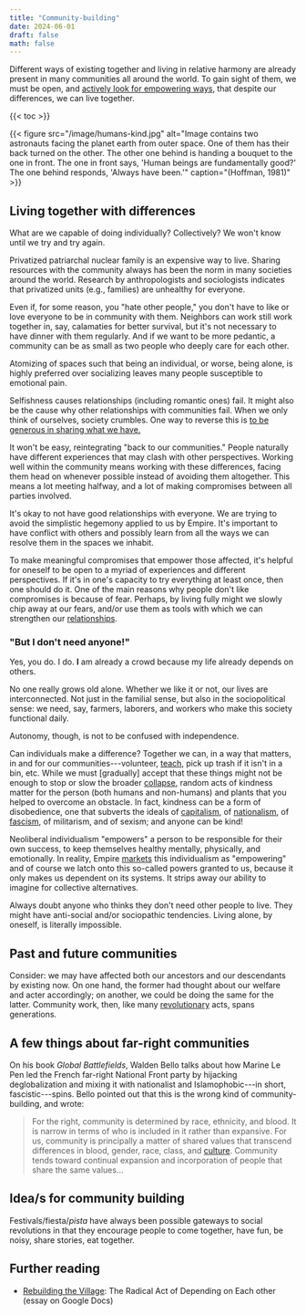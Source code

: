 ```yaml
---
title: "Community-building"
date: 2024-06-01
draft: false
math: false
---
```


Different ways of existing together and living in relative harmony are
already present in many communities all around the world. To gain sight
of them, we must be open, and
[actively look for empowering ways](/joyful-militancy),
that despite our differences, we can live
together.

{{< toc >}}

{{< figure src="/image/humans-kind.jpg" alt="Image contains two astronauts facing the planet earth from outer space. One of them has their back turned on the other. The other one behind is handing a bouquet to the one in front. The one in front says, 'Human beings are fundamentally good?' The one behind responds, 'Always have been.'" caption="(Hoffman, 1981)" >}}

## Living together with differences

What are we capable of doing individually? Collectively? We won't know
until we try and try again.

Privatized patriarchal nuclear family is an expensive way to live.
Sharing resources with the community always has been the norm in many
societies around the world. Research by anthropologists and sociologists
indicates that privatized units (e.g., families) are unhealthy for
everyone.

Even if, for some reason, you "hate other people," you don't
have to like or love everyone to be in community with them. Neighbors
can work still work together in, say, calamaties for better survival,
but it's not necessary to have dinner with them regularly.
And if we want to be more pedantic, a community can be as small as two
people who deeply care for each other.

Atomizing of spaces such that being an individual, or worse, being
alone, is highly preferred over socializing leaves many people
susceptible to emotional pain.

Selfishness causes relationships (including romantic ones) fail.
It might also be the
cause why other relationships with communities fail. When we only think
of ourselves, society crumbles. One way to reverse this is
[to be generous in sharing what we have.](/mutual-aid)

It won't be easy, reintegrating "back to our communities."
People naturally have different experiences
that may clash with other perspectives. Working well within the
community means working with these differences, facing them head on
whenever possible instead of avoiding them altogether. This means a lot
meeting halfway, and a lot of making compromises between all parties
involved.

It's okay to not have good relationships with everyone. We are trying to
avoid the simplistic hegemony applied to us by Empire. It's important to
have conflict with others and possibly learn from all the ways we can
resolve them in the spaces we inhabit.

To make meaningful compromises that empower those affected,
it's helpful for oneself to be open to a myriad of experiences and
different perspectives. If it's in one's capacity to try everything at
least once, then one should do it. One of the main reasons why people
don't like compromises is because of fear. Perhaps, by living fully
might we slowly chip away at our fears, and/or use them as tools with
which we can strengthen our [relationships](/friendship).

### "But I don't need anyone!"

Yes, you do. I do. **I** am already a crowd because my life already
depends on others.

No one really grows old alone. Whether we like it or not, our lives are
interconnected. Not just in the familial sense, but also in the
sociopolitical sense: we need, say, farmers, laborers, and workers who
make this society functional daily.

Autonomy, though, is not to be confused with independence.

Can individuals make a difference? Together we can, in a way that
matters, in and for our communities---volunteer, [teach](/pedagogy), pick up
trash if it isn't in a bin, etc. While we must [gradually] accept that
these things might not be enough to stop or slow the broader
[collapse](/collapse), random acts of kindness matter for the person
(both humans and non-humans) and plants that you helped to overcome an
obstacle. In fact, kindness can be a form of disobedience, one that
subverts the ideals of [capitalism](/capitalism), of [nationalism](/nationalism), of [fascism](/fascism), of
militarism, and of sexism; and anyone can be kind!

Neoliberal individualism "empowers" a person to be responsible for their
own success, to keep themselves healthy mentally, physically, and
emotionally. In reality, Empire [markets](/mr) this individualism as
"empowering" and of course we latch onto this so-called powers granted
to us, because it only makes us dependent on its systems. It strips away
our ability to imagine for collective alternatives.

Always doubt anyone who thinks they don't need other people to live.
They might have anti-social and/or sociopathic tendencies. Living alone,
by oneself, is literally impossible.

## Past and future communities

Consider: we may have affected both our ancestors and our descendants by
existing now. On one hand, the former had thought about our welfare and
acter accordingly; on another, we could be doing the same for the
latter. Community work, then, like many [revolutionary](/revolution) acts, spans generations.

## A few things about far-right communities

On his book *Global Battlefields*, Walden Bello talks about how Marine
Le Pen led the French far-right National Front party by hijacking
deglobalization and mixing it with nationalist and Islamophobic---in
short, fascistic---spins. Bello pointed out that this is the wrong kind
of community-building, and wrote:

> For the right, community is determined by race, ethnicity, and blood.
> It is narrow in terms of who is included in it rather than expansive.
> For us, community is principally a matter of shared values that
> transcend differences in blood, gender, race, class, and [culture](/culture).
> Community tends toward continual expansion and incorporation of people
> that share the same values...

## Idea/s for community building

Festivals/fiesta/*pista* have always been possible gateways to social
revolutions in that they encourage people to come together, have fun, be
noisy, share stories, eat together.

## Further reading

- [Rebuilding the Village](https://docs.google.com/document/d/1rC-0Mpe5F78oA991Odno4fyXmr6O-1_CH6NCKy6uEXs/edit?tab=t.0): The Radical Act of Depending on Each other (essay on Google Docs)

